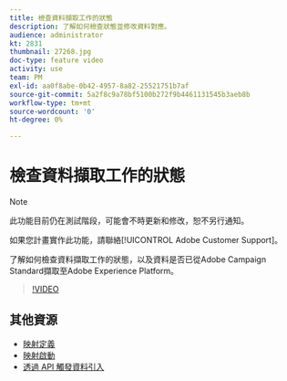```yaml
---
title: 檢查資料擷取工作的狀態
description: 了解如何檢查狀態並修改資料對應。
audience: administrator
kt: 2831
thumbnail: 27268.jpg
doc-type: feature video
activity: use
team: PM
exl-id: aa0f8abe-0b42-4957-8a82-25521751b7af
source-git-commit: 5a2f8c9a78bf5100b272f9b4461131545b3aeb8b
workflow-type: tm+mt
source-wordcount: '0'
ht-degree: 0%

---
```


# 檢查資料擷取工作的狀態

>[!NOTE]
>
>此功能目前仍在測試階段，可能會不時更新和修改，恕不另行通知。
>
>如果您計畫實作此功能，請聯絡[!UICONTROL Adobe Customer Support]。

了解如何檢查資料擷取工作的狀態，以及資料是否已從Adobe Campaign Standard擷取至Adobe Experience Platform。

>[!VIDEO](https://video.tv.adobe.com/v/27268?quality=12)

## 其他資源

* [映射定義](https://docs.adobe.com/content/help/en/campaign-standard/using/administrating/mapping-campaign-and-aep-data/aep-mapping-definition.html)
* [映射啟動](https://docs.adobe.com/content/help/en/campaign-standard/using/administrating/mapping-campaign-and-aep-data/aep-mapping-activation.html)
* [透過 API 觸發資料引入](https://docs.adobe.com/content/help/en/campaign-standard/using/administrating/mapping-campaign-and-aep-data/aep-triggering-data-ingestion.html)
